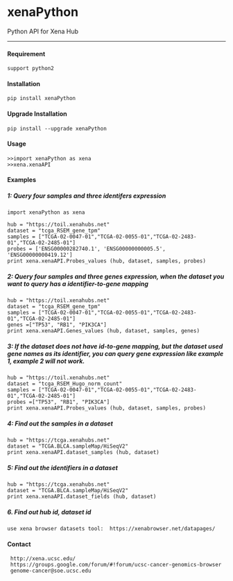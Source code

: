 # xenaPython
Python API for Xena Hub

---------

#### Requirement
    support python2


#### Installation
    pip install xenaPython


#### Upgrade Installation
    pip install --upgrade xenaPython


#### Usage

    >>import xenaPython as xena
    >>xena.xenaAPI


#### Examples

##### 1: Query four samples and three identifers expression
    import xenaPython as xena

    hub = "https://toil.xenahubs.net"
    dataset = "tcga_RSEM_gene_tpm"
    samples = ["TCGA-02-0047-01","TCGA-02-0055-01","TCGA-02-2483-01","TCGA-02-2485-01"]
    probes = ['ENSG00000282740.1', 'ENSG00000000005.5', 'ENSG00000000419.12']
    print xena.xenaAPI.Probes_values (hub, dataset, samples, probes)

##### 2: Query four samples and three genes expression, when the dataset you want to query has a identifier-to-gene mapping
    hub = "https://toil.xenahubs.net"
    dataset = "tcga_RSEM_gene_tpm"
    samples = ["TCGA-02-0047-01","TCGA-02-0055-01","TCGA-02-2483-01","TCGA-02-2485-01"]
    genes =["TP53", "RB1", "PIK3CA"]
    print xena.xenaAPI.Genes_values (hub, dataset, samples, genes)

##### 3: If the dataset does not have id-to-gene mapping, but the dataset used gene names as its identifier, you can query gene expression like example 1, example 2 will not work.
    hub = "https://toil.xenahubs.net"
    dataset = "tcga_RSEM_Hugo_norm_count"
    samples = ["TCGA-02-0047-01","TCGA-02-0055-01","TCGA-02-2483-01","TCGA-02-2485-01"]
    probes =["TP53", "RB1", "PIK3CA"]
    print xena.xenaAPI.Probes_values (hub, dataset, samples, probes)

##### 4: Find out the samples in a dataset
    hub = "https://tcga.xenahubs.net"
    dataset = "TCGA.BLCA.sampleMap/HiSeqV2"
    print xena.xenaAPI.dataset_samples (hub, dataset)

##### 5: Find out the identifiers in a dataset
    hub = "https://tcga.xenahubs.net"
    dataset = "TCGA.BLCA.sampleMap/HiSeqV2"
    print xena.xenaAPI.dataset_fields (hub, dataset)

##### 6. Find out hub id, dataset id
    use xena browser datasets tool:  https://xenabrowser.net/datapages/



#### Contact
     http://xena.ucsc.edu/
     https://groups.google.com/forum/#!forum/ucsc-cancer-genomics-browser
     genome-cancer@soe.ucsc.edu


